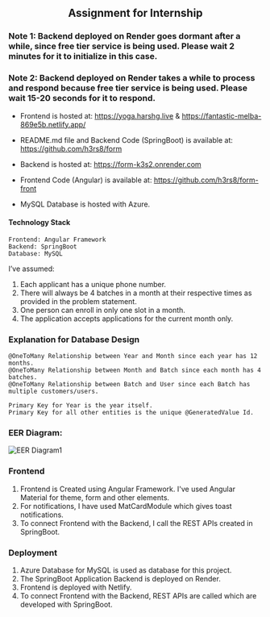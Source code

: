 ## <p align="center"><strong>Assignment for Internship</strong></p>

### Note 1: Backend deployed on Render goes dormant after a while, since free tier service is being used. Please wait 2 minutes for it to initialize in this case.
### Note 2: Backend deployed on Render takes a while to process and respond because free tier service is being used. Please wait 15-20 seconds for it to respond.


* Frontend is hosted at: https://yoga.harshg.live & https://fantastic-melba-869e5b.netlify.app/ 

* README.md file and Backend Code (SpringBoot) is available at: https://github.com/h3rs8/form

* Backend is hosted at: https://form-k3s2.onrender.com

* Frontend Code (Angular) is available at: https://github.com/h3rs8/form-front

* MySQL Database is hosted with Azure.

#### Technology Stack
    Frontend: Angular Framework
    Backend: SpringBoot
    Database: MySQL
  
I’ve assumed:
1. Each applicant has a unique phone number.
2. There will always be 4 batches in a month at their respective times as provided in the problem statement.
3. One person can enroll in only one slot in a month.
4. The application accepts applications for the current month only.


### Explanation for Database Design 
    @OneToMany Relationship between Year and Month since each year has 12 months.
    @OneToMany Relationship between Month and Batch since each month has 4 batches.
    @OneToMany Relationship between Batch and User since each Batch has multiple customers/users.

    Primary Key for Year is the year itself.
    Primary Key for all other entities is the unique @GeneratedValue Id.
    
   

### EER Diagram: 


![EER Diagram1](https://github.com/h3rs8/form/assets/77108746/d1e3d033-1315-4957-8eb1-e3a72181fcff)



### Frontend
1. Frontend is Created using Angular Framework. I've used Angular Material for theme, form and other elements.
2. For notifications, I have used MatCardModule which gives toast notifications.
3. To connect Frontend with the Backend, I call the REST APIs created in SpringBoot.

### Deployment
1. Azure Database for MySQL is used as database for this project.
2. The SpringBoot Application Backend is deployed on Render.
3. Frontend is deployed with Netlify.
4. To connect Frontend with the Backend, REST APIs are called which are developed with SpringBoot.
